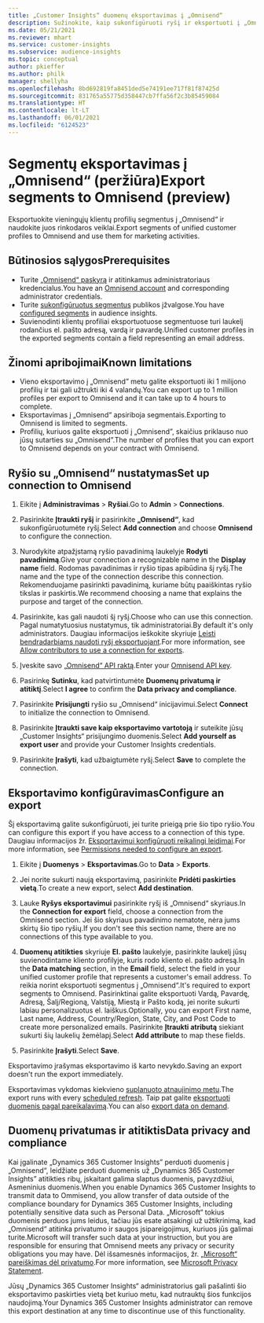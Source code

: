 ```yaml
---
title: „Customer Insights“ duomenų eksportavimas į „Omnisend“
description: Sužinokite, kaip sukonfigūruoti ryšį ir eksportuoti į „Omnisend“.
ms.date: 05/21/2021
ms.reviewer: mhart
ms.service: customer-insights
ms.subservice: audience-insights
ms.topic: conceptual
author: pkieffer
ms.author: philk
manager: shellyha
ms.openlocfilehash: 8bd692819fa8451ded5e74191ee717f81f87425d
ms.sourcegitcommit: 831765a55775d358447cb7ffa56f2c3b85459084
ms.translationtype: HT
ms.contentlocale: lt-LT
ms.lasthandoff: 06/01/2021
ms.locfileid: "6124523"
---
```

# <a name="export-segments-to-omnisend-preview"></a><span data-ttu-id="d3b4c-103">Segmentų eksportavimas į „Omnisend“ (peržiūra)</span><span class="sxs-lookup"><span data-stu-id="d3b4c-103">Export segments to Omnisend (preview)</span></span>

<span data-ttu-id="d3b4c-104">Eksportuokite vieningųjų klientų profilių segmentus į „Omnisend“ ir naudokite juos rinkodaros veiklai.</span><span class="sxs-lookup"><span data-stu-id="d3b4c-104">Export segments of unified customer profiles to Omnisend and use them for marketing activities.</span></span>

## <a name="prerequisites"></a><span data-ttu-id="d3b4c-105">Būtinosios sąlygos</span><span class="sxs-lookup"><span data-stu-id="d3b4c-105">Prerequisites</span></span>

-   <span data-ttu-id="d3b4c-106">Turite [„Omnisend“ paskyrą](https://www.omnisend.com/) ir atitinkamus administratoriaus kredencialus.</span><span class="sxs-lookup"><span data-stu-id="d3b4c-106">You have an [Omnisend account](https://www.omnisend.com/) and corresponding administrator credentials.</span></span>
-   <span data-ttu-id="d3b4c-107">Turite [sukonfigūruotus segmentus](segments.md) publikos įžvalgose.</span><span class="sxs-lookup"><span data-stu-id="d3b4c-107">You have [configured segments](segments.md) in audience insights.</span></span>
-   <span data-ttu-id="d3b4c-108">Suvienodinti klientų profiliai eksportuotuose segmentuose turi laukelį rodančius el. pašto adresą, vardą ir pavardę.</span><span class="sxs-lookup"><span data-stu-id="d3b4c-108">Unified customer profiles in the exported segments contain a field representing an email address.</span></span>

## <a name="known-limitations"></a><span data-ttu-id="d3b4c-109">Žinomi apribojimai</span><span class="sxs-lookup"><span data-stu-id="d3b4c-109">Known limitations</span></span>

- <span data-ttu-id="d3b4c-110">Vieno eksportavimo į „Omnisend” metu galite eksportuoti iki 1 milijono profilių ir tai gali užtrukti iki 4 valandų.</span><span class="sxs-lookup"><span data-stu-id="d3b4c-110">You can export up to 1 million profiles per export to Omnisend and it can take up to 4 hours to complete.</span></span>
- <span data-ttu-id="d3b4c-111">Eksportavimas į „Omnisend“ apsiriboja segmentais.</span><span class="sxs-lookup"><span data-stu-id="d3b4c-111">Exporting to Omnisend is limited to segments.</span></span>
- <span data-ttu-id="d3b4c-112">Profilių, kuriuos galite eksportuoti į „Omnisend”, skaičius priklauso nuo jūsų sutarties su „Omnisend”.</span><span class="sxs-lookup"><span data-stu-id="d3b4c-112">The number of profiles that you can export to Omnisend depends on your contract with Omnisend.</span></span>

## <a name="set-up-connection-to-omnisend"></a><span data-ttu-id="d3b4c-113">Ryšio su „Omnisend“ nustatymas</span><span class="sxs-lookup"><span data-stu-id="d3b4c-113">Set up connection to Omnisend</span></span>

1. <span data-ttu-id="d3b4c-114">Eikite į **Administravimas** > **Ryšiai**.</span><span class="sxs-lookup"><span data-stu-id="d3b4c-114">Go to **Admin** > **Connections**.</span></span>

1. <span data-ttu-id="d3b4c-115">Pasirinkite **Įtraukti ryšį** ir pasirinkite **„Omnisend“**, kad sukonfigūruotumėte ryšį.</span><span class="sxs-lookup"><span data-stu-id="d3b4c-115">Select **Add connection** and choose **Omnisend** to configure the connection.</span></span>

1. <span data-ttu-id="d3b4c-116">Nurodykite atpažįstamą ryšio pavadinimą laukelyje **Rodyti pavadinimą**.</span><span class="sxs-lookup"><span data-stu-id="d3b4c-116">Give your connection a recognizable name in the **Display name** field.</span></span> <span data-ttu-id="d3b4c-117">Rodomas pavadinimas ir ryšio tipas apibūdina šį ryšį.</span><span class="sxs-lookup"><span data-stu-id="d3b4c-117">The name and the type of the connection describe this connection.</span></span> <span data-ttu-id="d3b4c-118">Rekomenduojame pasirinkti pavadinimą, kuriame būtų paaiškintas ryšio tikslas ir paskirtis.</span><span class="sxs-lookup"><span data-stu-id="d3b4c-118">We recommend choosing a name that explains the purpose and target of the connection.</span></span>

1. <span data-ttu-id="d3b4c-119">Pasirinkite, kas gali naudoti šį ryšį.</span><span class="sxs-lookup"><span data-stu-id="d3b4c-119">Choose who can use this connection.</span></span> <span data-ttu-id="d3b4c-120">Pagal numatytuosius nustatymus, tik administratoriai.</span><span class="sxs-lookup"><span data-stu-id="d3b4c-120">By default it's only administrators.</span></span> <span data-ttu-id="d3b4c-121">Daugiau informacijos ieškokite skyriuje [Leisti bendradarbiams naudoti ryšį eksportuojant](connections.md#allow-contributors-to-use-a-connection-for-exports).</span><span class="sxs-lookup"><span data-stu-id="d3b4c-121">For more information, see [Allow contributors to use a connection for exports](connections.md#allow-contributors-to-use-a-connection-for-exports).</span></span>

1. <span data-ttu-id="d3b4c-122">Įveskite savo [„Omnisend“ API raktą](https://support.omnisend.com/en/articles/1061890-generating-api-key).</span><span class="sxs-lookup"><span data-stu-id="d3b4c-122">Enter your [Omnisend API key](https://support.omnisend.com/en/articles/1061890-generating-api-key).</span></span>

1. <span data-ttu-id="d3b4c-123">Pasirinkę **Sutinku**, kad patvirtintumėte **Duomenų privatumą ir atitiktį**.</span><span class="sxs-lookup"><span data-stu-id="d3b4c-123">Select **I agree** to confirm the **Data privacy and compliance**.</span></span>

1. <span data-ttu-id="d3b4c-124">Pasirinkite **Prisijungti** ryšio su „Omnisend“ inicijavimui.</span><span class="sxs-lookup"><span data-stu-id="d3b4c-124">Select **Connect** to initialize the connection to Omnisend.</span></span>

1. <span data-ttu-id="d3b4c-125">Pasirinkite **Įtraukti save kaip eksportavimo vartotoją** ir suteikite jūsų „Customer Insights“ prisijungimo duomenis.</span><span class="sxs-lookup"><span data-stu-id="d3b4c-125">Select **Add yourself as export user** and provide your Customer Insights credentials.</span></span>

1. <span data-ttu-id="d3b4c-126">Pasirinkite **Įrašyti**, kad užbaigtumėte ryšį.</span><span class="sxs-lookup"><span data-stu-id="d3b4c-126">Select **Save** to complete the connection.</span></span>

## <a name="configure-an-export"></a><span data-ttu-id="d3b4c-127">Eksportavimo konfigūravimas</span><span class="sxs-lookup"><span data-stu-id="d3b4c-127">Configure an export</span></span>

<span data-ttu-id="d3b4c-128">Šį eksportavimą galite sukonfigūruoti, jei turite prieigą prie šio tipo ryšio.</span><span class="sxs-lookup"><span data-stu-id="d3b4c-128">You can configure this export if you have access to a connection of this type.</span></span> <span data-ttu-id="d3b4c-129">Daugiau informacijos žr. [Eksportavimui konfigūruoti reikalingi leidimai](export-destinations.md#set-up-a-new-export).</span><span class="sxs-lookup"><span data-stu-id="d3b4c-129">For more information, see [Permissions needed to configure an export](export-destinations.md#set-up-a-new-export).</span></span>

1. <span data-ttu-id="d3b4c-130">Eikite į **Duomenys** > **Eksportavimas**.</span><span class="sxs-lookup"><span data-stu-id="d3b4c-130">Go to **Data** > **Exports**.</span></span>

1. <span data-ttu-id="d3b4c-131">Jei norite sukurti naują eksportavimą, pasirinkite **Pridėti paskirties vietą**.</span><span class="sxs-lookup"><span data-stu-id="d3b4c-131">To create a new export, select **Add destination**.</span></span>

1. <span data-ttu-id="d3b4c-132">Lauke **Ryšys eksportavimui** pasirinkite ryšį iš „Omnisend“ skyriaus.</span><span class="sxs-lookup"><span data-stu-id="d3b4c-132">In the **Connection for export** field, choose a connection from the Omnisend section.</span></span> <span data-ttu-id="d3b4c-133">Jei šio skyriaus pavadinimo nematote, nėra jums skirtų šio tipo ryšių.</span><span class="sxs-lookup"><span data-stu-id="d3b4c-133">If you don't see this section name, there are no connections of this type available to you.</span></span>

1. <span data-ttu-id="d3b4c-134">**Duomenų atitikties** skyriuje **El. pašto** laukelyje, pasirinkite laukelį jūsų suvienodintame kliento profilyje, kuris rodo kliento el. pašto adresą.</span><span class="sxs-lookup"><span data-stu-id="d3b4c-134">In the **Data matching** section, in the **Email** field, select the field in your unified customer profile that represents a customer's email address.</span></span> <span data-ttu-id="d3b4c-135">To reikia norint eksportuoti segmentus į „Omnisend“.</span><span class="sxs-lookup"><span data-stu-id="d3b4c-135">It's required to export segments to Omnisend.</span></span> <span data-ttu-id="d3b4c-136">Pasirinktinai galite eksportuoti Vardą, Pavardę, Adresą, Šalį/Regioną, Valstiją, Miestą ir Pašto kodą, jei norite sukurti labiau personalizuotus el. laiškus.</span><span class="sxs-lookup"><span data-stu-id="d3b4c-136">Optionally, you can export First name, Last name, Address, Country/Region, State, City, and Post Code to create more personalized emails.</span></span> <span data-ttu-id="d3b4c-137">Pasirinkite **Įtraukti atributą** siekiant sukurti šių laukelių žemėlapį.</span><span class="sxs-lookup"><span data-stu-id="d3b4c-137">Select **Add attribute** to map these fields.</span></span>

1. <span data-ttu-id="d3b4c-138">Pasirinkite **Įrašyti**.</span><span class="sxs-lookup"><span data-stu-id="d3b4c-138">Select **Save**.</span></span>

<span data-ttu-id="d3b4c-139">Eksportavimo įrašymas eksportavimo iš karto nevykdo.</span><span class="sxs-lookup"><span data-stu-id="d3b4c-139">Saving an export doesn't run the export immediately.</span></span>

<span data-ttu-id="d3b4c-140">Eksportavimas vykdomas kiekvieno [suplanuoto atnaujinimo metu](system.md#schedule-tab).</span><span class="sxs-lookup"><span data-stu-id="d3b4c-140">The export runs with every [scheduled refresh](system.md#schedule-tab).</span></span> <span data-ttu-id="d3b4c-141">Taip pat galite [eksportuoti duomenis pagal pareikalavimą](export-destinations.md#run-exports-on-demand).</span><span class="sxs-lookup"><span data-stu-id="d3b4c-141">You can also [export data on demand](export-destinations.md#run-exports-on-demand).</span></span> 


## <a name="data-privacy-and-compliance"></a><span data-ttu-id="d3b4c-142">Duomenų privatumas ir atitiktis</span><span class="sxs-lookup"><span data-stu-id="d3b4c-142">Data privacy and compliance</span></span>

<span data-ttu-id="d3b4c-143">Kai įgalinate „Dynamics 365 Customer Insights” perduoti duomenis į „Omnisend“, leidžiate perduoti duomenis už „Dynamics 365 Customer Insights” atitikties ribų, įskaitant galima slaptus duomenis, pavyzdžiui, Asmeninius duomenis.</span><span class="sxs-lookup"><span data-stu-id="d3b4c-143">When you enable Dynamics 365 Customer Insights to transmit data to Ommisend, you allow transfer of data outside of the compliance boundary for Dynamics 365 Customer Insights, including potentially sensitive data such as Personal Data.</span></span> <span data-ttu-id="d3b4c-144">„Microsoft“ tokius duomenis perduos jums leidus, tačiau jūs esate atsakingi už užtikrinimą, kad „Omnisend“ atitinka privatumo ir saugos įsipareigojimus, kuriuos jūs galimai turite.</span><span class="sxs-lookup"><span data-stu-id="d3b4c-144">Microsoft will transfer such data at your instruction, but you are responsible for ensuring that Omnisend meets any privacy or security obligations you may have.</span></span> <span data-ttu-id="d3b4c-145">Dėl išsamesnės informacijos, žr. [„Microsoft“ pareiškimas dėl privatumo](https://go.microsoft.com/fwlink/?linkid=396732).</span><span class="sxs-lookup"><span data-stu-id="d3b4c-145">For more information, see [Microsoft Privacy Statement](https://go.microsoft.com/fwlink/?linkid=396732).</span></span>

<span data-ttu-id="d3b4c-146">Jūsų „Dynamics 365 Customer Insights“ administratorius gali pašalinti šio eksportavimo paskirties vietą bet kuriuo metu, kad nutrauktų šios funkcijos naudojimą.</span><span class="sxs-lookup"><span data-stu-id="d3b4c-146">Your Dynamics 365 Customer Insights administrator can remove this export destination at any time to discontinue use of this functionality.</span></span>
